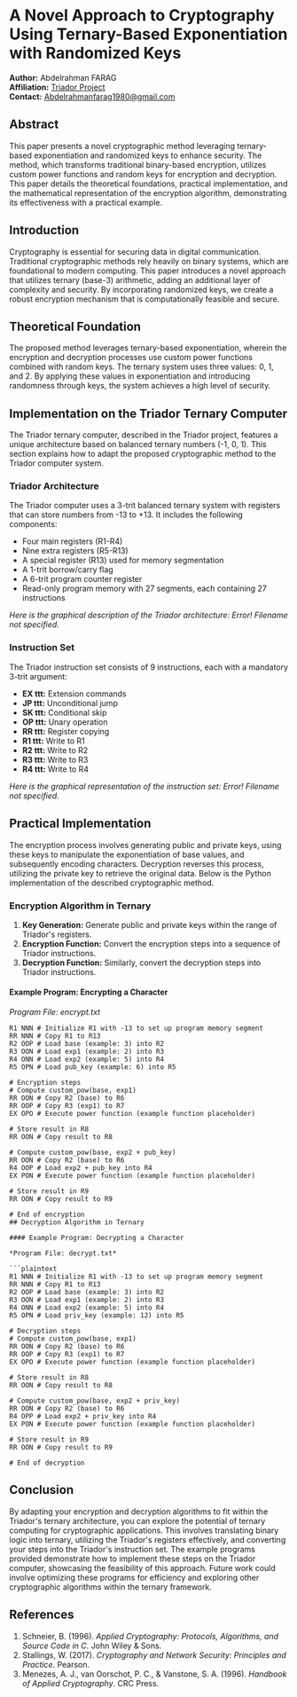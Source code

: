 # A Novel Approach to Cryptography Using Ternary-Based Exponentiation with Randomized Keys

**Author:** Abdelrahman FARAG  
**Affiliation:** [Triador Project](https://github.com/ssloy/triador)  
**Contact:** [Abdelrahmanfarag1980@gmail.com](mailto:Abdelrahmanfarag1980@gmail.com)

## Abstract

This paper presents a novel cryptographic method leveraging ternary-based exponentiation and randomized keys to enhance security. The method, which transforms traditional binary-based encryption, utilizes custom power functions and random keys for encryption and decryption. This paper details the theoretical foundations, practical implementation, and the mathematical representation of the encryption algorithm, demonstrating its effectiveness with a practical example.

## Introduction

Cryptography is essential for securing data in digital communication. Traditional cryptographic methods rely heavily on binary systems, which are foundational to modern computing. This paper introduces a novel approach that utilizes ternary (base-3) arithmetic, adding an additional layer of complexity and security. By incorporating randomized keys, we create a robust encryption mechanism that is computationally feasible and secure.

## Theoretical Foundation

The proposed method leverages ternary-based exponentiation, wherein the encryption and decryption processes use custom power functions combined with random keys. The ternary system uses three values: 0, 1, and 2. By applying these values in exponentiation and introducing randomness through keys, the system achieves a high level of security.

## Implementation on the Triador Ternary Computer

The Triador ternary computer, described in the Triador project, features a unique architecture based on balanced ternary numbers (-1, 0, 1). This section explains how to adapt the proposed cryptographic method to the Triador computer system.

### Triador Architecture

The Triador computer uses a 3-trit balanced ternary system with registers that can store numbers from -13 to +13. It includes the following components:
- Four main registers (R1-R4)
- Nine extra registers (R5-R13)
- A special register (R13) used for memory segmentation
- A 1-trit borrow/carry flag
- A 6-trit program counter register
- Read-only program memory with 27 segments, each containing 27 instructions

*Here is the graphical description of the Triador architecture: Error! Filename not specified.*

### Instruction Set

The Triador instruction set consists of 9 instructions, each with a mandatory 3-trit argument:
- **EX ttt:** Extension commands
- **JP ttt:** Unconditional jump
- **SK ttt:** Conditional skip
- **OP ttt:** Unary operation
- **RR ttt:** Register copying
- **R1 ttt:** Write to R1
- **R2 ttt:** Write to R2
- **R3 ttt:** Write to R3
- **R4 ttt:** Write to R4

*Here is the graphical representation of the instruction set: Error! Filename not specified.*

## Practical Implementation

The encryption process involves generating public and private keys, using these keys to manipulate the exponentiation of base values, and subsequently encoding characters. Decryption reverses this process, utilizing the private key to retrieve the original data. Below is the Python implementation of the described cryptographic method.

### Encryption Algorithm in Ternary

1. **Key Generation:** Generate public and private keys within the range of Triador's registers.
2. **Encryption Function:** Convert the encryption steps into a sequence of Triador instructions.
3. **Decryption Function:** Similarly, convert the decryption steps into Triador instructions.

#### Example Program: Encrypting a Character

*Program File: encrypt.txt*

```plaintext
R1 NNN # Initialize R1 with -13 to set up program memory segment
RR NNN # Copy R1 to R13
R2 OOP # Load base (example: 3) into R2
R3 OON # Load exp1 (example: 2) into R3
R4 ONN # Load exp2 (example: 5) into R4
R5 OPN # Load pub_key (example: 6) into R5

# Encryption steps
# Compute custom_pow(base, exp1)
RR OON # Copy R2 (base) to R6
RR OOP # Copy R3 (exp1) to R7
EX OPO # Execute power function (example function placeholder)

# Store result in R8
RR OON # Copy result to R8

# Compute custom_pow(base, exp2 + pub_key)
RR OON # Copy R2 (base) to R6
R4 OOP # Load exp2 + pub_key into R4
EX PON # Execute power function (example function placeholder)

# Store result in R9
RR OON # Copy result to R9

# End of encryption
## Decryption Algorithm in Ternary

#### Example Program: Decrypting a Character

*Program File: decrypt.txt*

```plaintext
R1 NNN # Initialize R1 with -13 to set up program memory segment
RR NNN # Copy R1 to R13
R2 OOP # Load base (example: 3) into R2
R3 OON # Load exp1 (example: 2) into R3
R4 ONN # Load exp2 (example: 5) into R4
R5 OPN # Load priv_key (example: 12) into R5

# Decryption steps
# Compute custom_pow(base, exp1)
RR OON # Copy R2 (base) to R6
RR OOP # Copy R3 (exp1) to R7
EX OPO # Execute power function (example function placeholder)

# Store result in R8
RR OON # Copy result to R8

# Compute custom_pow(base, exp2 + priv_key)
RR OON # Copy R2 (base) to R6
R4 OPP # Load exp2 + priv_key into R4
EX PON # Execute power function (example function placeholder)

# Store result in R9
RR OON # Copy result to R9

# End of decryption
```
## Conclusion

By adapting your encryption and decryption algorithms to fit within the Triador's ternary architecture, you can explore the potential of ternary computing for cryptographic applications. This involves translating binary logic into ternary, utilizing the Triador's registers effectively, and converting your steps into the Triador's instruction set. The example programs provided demonstrate how to implement these steps on the Triador computer, showcasing the feasibility of this approach. Future work could involve optimizing these programs for efficiency and exploring other cryptographic algorithms within the ternary framework.

## References

1. Schneier, B. (1996). *Applied Cryptography: Protocols, Algorithms, and Source Code in C*. John Wiley & Sons.
2. Stallings, W. (2017). *Cryptography and Network Security: Principles and Practice*. Pearson.
3. Menezes, A. J., van Oorschot, P. C., & Vanstone, S. A. (1996). *Handbook of Applied Cryptography*. CRC Press.
